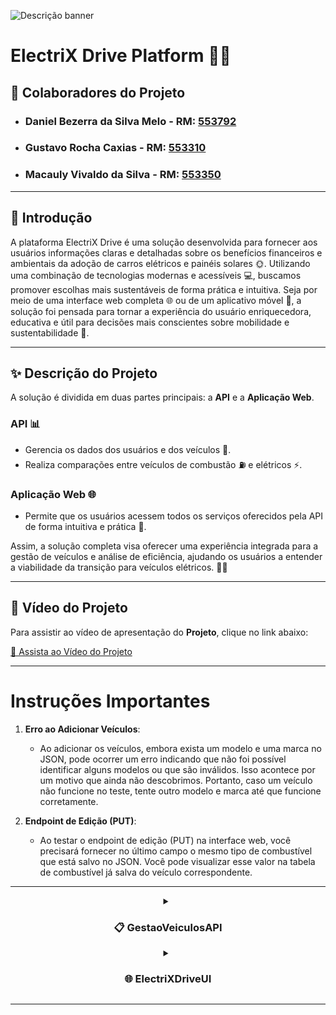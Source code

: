 ![Descrição banner](https://github.com/user-attachments/assets/fd23aae5-3758-4cd8-9b38-4abbf9e8b845)

# **ElectriX Drive Platform** 🚗💡

## 👥 Colaboradores do Projeto

- ### **Daniel Bezerra da Silva Melo** - **RM:** [553792](#)
- ### **Gustavo Rocha Caxias** - **RM:** [553310](#)
- ### **Macauly Vivaldo da Silva** - **RM:** [553350](#)

---

## 📄 **Introdução**

A plataforma ElectriX Drive é uma solução desenvolvida para fornecer aos usuários informações claras e detalhadas sobre os benefícios financeiros e ambientais da adoção de carros elétricos e painéis solares 🌞. Utilizando uma combinação de tecnologias modernas e acessíveis 💻, buscamos promover escolhas mais sustentáveis de forma prática e intuitiva. Seja por meio de uma interface web completa 🌐 ou de um aplicativo móvel 📱, a solução foi pensada para tornar a experiência do usuário enriquecedora, educativa e útil para decisões mais conscientes sobre mobilidade e sustentabilidade 🌱.

---

## ✨ **Descrição do Projeto**

A solução é dividida em duas partes principais: a **API** e a **Aplicação Web**.

### API 📊
- Gerencia os dados dos usuários e dos veículos 🚗.
- Realiza comparações entre veículos de combustão ⛽ e elétricos ⚡.

### Aplicação Web 🌐
- Permite que os usuários acessem todos os serviços oferecidos pela API de forma intuitiva e prática 📱.

Assim, a solução completa visa oferecer uma experiência integrada para a gestão de veículos e análise de eficiência, ajudando os usuários a entender a viabilidade da transição para veículos elétricos. 🚗💡

---

## 🎥 Vídeo do Projeto

Para assistir ao vídeo de apresentação do **Projeto**, clique no link abaixo:

[🔗 Assista ao Vídeo do Projeto](URL_DO_VIDEO_AQUI)

---

# Instruções Importantes

1. **Erro ao Adicionar Veículos**: 
   - Ao adicionar os veículos, embora exista um modelo e uma marca no JSON, pode ocorrer um erro indicando que não foi possível identificar alguns modelos ou que são inválidos. Isso acontece por um motivo que ainda não descobrimos. Portanto, caso um veículo não funcione no teste, tente outro modelo e marca até que funcione corretamente.

2. **Endpoint de Edição (PUT)**: 
   - Ao testar o endpoint de edição (PUT) na interface web, você precisará fornecer no último campo o mesmo tipo de combustível que está salvo no JSON. Você pode visualizar esse valor na tabela de combustível já salva do veículo correspondente.

---

 <details>
  <summary align="center"><h3>📋 GestaoVeiculosAPI</h3></summary>
  <p>

---

### 📋 GestaoVeiculosAPI

A API ajuda a gerenciar usuários e seus veículos, permitindo comparar a eficiência entre diferentes tipos de veículos. Isso oferece uma visão clara das vantagens de cada tipo de veículo. A solução foi criada para fornecer insights práticos que facilitam a transição para veículos elétricos e tornam a gestão dos dados mais eficiente.

### 🚀 Funcionamento da API

A API Gestão de Veículos foi construída utilizando a plataforma ASP.NET Core e Entity Framework Core para manipulação de dados. Ela fornece funcionalidades como:

- Relacionar usuários com seus veículos e preferências de comparação. 🚘👥
- Cadastrar e atualizar veículos de combustão e veículos elétricos. 🔄
- Realizar comparações de eficiência entre veículos, retornando insights claros sobre qual deles é mais vantajoso em termos de consumo, ajudando os usuários na tomada de decisão sobre a transição para veículos elétricos. ⚡🔋

---

## 📑 Estrutura Geral das Camadas

A API foi dividida de forma modular, com responsabilidades claramente separadas para garantir escalabilidade e fácil manutenção. Abaixo está uma breve descrição de cada parte do projeto:

### 🗂️ Estrutura das Camadas

#### 📂 Controllers (Camada de Controle):

- 🔑 **AuthController.cs**: Controla a autenticação dos usuários e a geração de tokens JWT para segurança da API.
- 📊 **ComparacaoEficienciaApiController.cs**: Responsável pela comparação entre veículos elétricos e de combustão. Calcula a eficiência e fornece análises detalhadas.
- 👤 **UsuarioApiController.cs**: Gerencia ações relacionadas aos usuários, como cadastro, edição e exclusão.
- ⛽ **VeiculoCombustaoApiController.cs**: Gerencia o CRUD (Create, Read, Update, Delete) dos veículos de combustão.
- ⚡ **VeiculoEletricoApiController.cs**: Gerencia o CRUD dos veículos elétricos.
- 🚙 **VeiculoDisponiveisApiController.cs**: Fornece informações sobre os veículos disponíveis, tanto de combustão quanto elétricos, a partir de dados pré-definidos para comparação.

#### 🗃️ Data (Dados):

- 📄 **ApplicationDbContext.cs**: Define o contexto do banco de dados utilizado pelo Entity Framework Core, incluindo as tabelas e seus relacionamentos.
- 📁 **veiculos_eletricos_validacao.json**, **veiculos_combustao_validacao.json**, etc.: Arquivos JSON usados para validação de veículos disponíveis e suas especificações.

#### 📦 DTOs (Data Transfer Objects):

- 🔄 **ComparacaoEficiencia**: Conjunto de DTOs utilizados para organizar e transferir dados das comparações, como:
  - 📊 **ComparacaoDTO.cs**: Definição dos dados a serem comparados.
  - 📝 **ExplicacaoDTO.cs**: Fornece uma descrição detalhada do resultado da comparação para tornar mais claro ao usuário final.
  - 📈 **ResultadoComparacaoDTO.cs**: Exibe o resultado final da comparação de eficiência.
- ✉️ **Request**: DTOs utilizados para receber os dados enviados à API:
  - 🔐 **LoginRequestDTO.cs**: Dados de login do usuário, como e-mail e senha.
  - 👤 **UsuarioRequestDTO.cs**, ⛽ **VeiculoCombustaoRequestDTO.cs**, ⚡ **VeiculoEletricoRequestDTO.cs**: Dados necessários para cadastrar ou atualizar entidades.
- 📤 **Response**: DTOs utilizados para devolver os dados de resposta ao cliente:
  - 👤 **UsuarioResponseDTO.cs**, ⛽ **VeiculoCombustaoResponseDTO.cs**, ⚡ **VeiculoEletricoResponseDTO.cs**: Estruturas que controlam quais informações serão devolvidas ao cliente em cada resposta.

#### 🛡️ Filters (Filtros):

- 🔑 **ApiKeyAuthAttribute.cs**: Define o filtro de autenticação por chave de API.

#### ⚙️ Middleware:

- 🚨 **ExceptionMiddleware.cs**: Middleware para tratamento de exceções não tratadas, garantindo respostas padronizadas e seguras.

#### 🗄️ Repositories (Repositórios):

Define as operações de acesso ao banco de dados para as entidades 👤 **Usuario**, ⛽ **VeiculoCombustao**, e ⚡ **VeiculoEletrico**, incluindo a interface que define o contrato (Interfaces) e a implementação real.

#### 🛠️ Services:

- ⚡ **VeiculoService.cs**: Implementa lógicas mais complexas envolvendo veículos, como validação de modelo e cálculo de eficiência.

---

## 📈 Estrutura de Dados

A API utiliza o banco de dados Oracle para armazenar informações sobre 👤 **usuários** e 🚗 **veículos**. Abaixo estão descritas as tabelas principais e seus atributos:

### 👤 Usuarios:

- 🆔 **ID_Usuario**: Identificador único (chave primária).
- 📛 **Nome**: Nome completo do usuário.
- 📧 **Email**: Endereço de e-mail do usuário.
- 🔒 **Senha**: Senha para autenticação.

### ⛽ VeiculosCombustao:

- 🆔 **ID_Veiculo_Combustao**: Identificador único.
- 👤 **ID_Usuario**: Referência ao proprietário (usuário).
- 🚘 **Modelo**: Modelo do veículo.
- 🏢 **Marca**: Marca do veículo.
- 📅 **Ano**: Ano de fabricação.
- 🛣️ **Quilometragem_Mensal**: Quilometragem mensal percorrida.
- ⛽ **Consumo_Medio**: Consumo médio em km/l.
- ⛽ **Autonomia_Tanque**: Autonomia do tanque em km.

### ⚡ VeiculosEletricos:

- 🆔 **ID_Veiculo_Eletrico**: Identificador único.
- 👤 **ID_Usuario**: Referência ao proprietário (usuário).
- 🚘 **Modelo**: Modelo do veículo.
- 🏢 **Marca**: Marca do veículo.
- 📅 **Ano**: Ano de fabricação.
- 🔋 **Consumo_Medio**: Consumo médio em kWh/100km.
- 🔋 **Autonomia**: Autonomia em km por carga.

---

## 📏 Conclusão

A API de Gestão de Veículos foi desenvolvida com um design modular, extensível e é totalmente documentada com Swagger. Isso garante fácil manutenção e uma integração intuitiva. A separação clara entre as camadas torna o sistema fácil de entender e evoluir, seja com novas funcionalidades ou integrações.

Além disso, a documentação bem estruturada facilita o uso, a integração e o desenvolvimento de interfaces que utilizam essa API, proporcionando um processo mais simples e eficiente para todos os usuários.

---

  </p>
</details>

 <details>
  <summary align="center"><h3>🌐 ElectriXDriveUI</h3></summary>
  <p>

  ---

# 🚗 Documentação da Camada Web - ElectriXDriveUI

## 📄 Descrição Inicial

A camada web do projeto **ElectriXDriveUI** é responsável pela interface visual do sistema, permitindo que os usuários interajam com as funcionalidades da API de gestão de veículos. Esta camada utiliza o padrão MVC (Model-View-Controller) para organizar o código, facilitando a manutenção e a expansão do sistema. A camada web comunica-se diretamente com a API para realizar operações CRUD (Create, Read, Update, Delete) sobre 🚘 veículos de combustão e ⚡ veículos elétricos, além de realizar comparações de eficiência entre esses tipos de veículos.

## 📂 Estrutura dos Arquivos da Camada Web

Abaixo está a descrição dos principais arquivos e pastas do projeto, organizada para facilitar o entendimento da função de cada um dentro do contexto da camada web.

### 🧭 Controllers

- **🔄 ComparacaoController.cs**: Responsável por lidar com as requisições relacionadas à comparação de eficiência entre veículos de combustão e elétricos. Coordena a chamada à API de comparação e direciona os resultados para a view correta.
- **🏠 HomeController.cs**: Gerencia as requisições relacionadas à página inicial da aplicação, como o acesso à página principal e às rotas de privacidade.
- **🔑 LoginController.cs**: Realiza a autenticação do usuário, permitindo o login e redirecionando o usuário para a tela de introdução após o sucesso na autenticação.
- **🛠️ VeiculoCombustaoController.cs**: Gerencia as operações de CRUD relacionadas aos veículos de combustão. Realiza a integração com a API para adicionar, editar, listar e remover veículos de combustão.
- **⚡ VeiculoEletricoController.cs**: Responsável pelas operações CRUD para os veículos elétricos. Realiza chamadas à API para criar, listar, editar e deletar veículos elétricos.

### 📊 Data

#### 🗂️ Repositories/Implementations

- **👤 UsuarioRepository.cs**: Implementação do repositório para realizar as operações necessárias com os dados do usuário, como acesso e manipulação de informações.
- **🛠️ VeiculoCombustaoRepository.cs**: Gerencia o acesso aos dados dos veículos de combustão, incluindo métodos para obtenção, criação e exclusão.
- **⚡ VeiculoEletricoRepository.cs**: Implementação dos métodos para interação com os dados dos veículos elétricos.

#### 🔌 Repositories/Interfaces

Contém as interfaces de cada repositório (e.g., **IUsuarioRepository**, **IVeiculoCombustaoRepository**, **IVeiculoEletricoRepository**), que definem os contratos para implementação das operações de acesso aos dados.

### 📦 DTOs (Data Transfer Objects)

- **👤 UsuarioResponseDTO.cs**: Contém a definição do DTO usado para representar as respostas dos dados de usuário da API, garantindo a transferência de informações de forma organizada.
- **🛠️ VeiculoCombustaoResponseDTO.cs**: DTO que define a estrutura dos dados retornados pela API sobre veículos de combustão.
- **⚡ VeiculoEletricoResponseDTO.cs**: Define a estrutura dos dados retornados pela API sobre veículos elétricos.

### 📐 Models

- **❗ ErrorViewModel.cs**: Model utilizado para gerenciar os erros que possam ocorrer durante a execução das requisições do sistema, armazenando o identificador do erro e a mensagem correspondente.

### 📊 ViewModels

- **🔑 LoginViewModel.cs**: Contém a estrutura necessária para a autenticação do usuário, como campos de e-mail e senha.
- **🛠️ VeiculoCombustaoViewModel.cs**: Define os dados necessários para realizar operações com veículos de combustão na interface do usuário.
- **⚡ VeiculoEletricoViewModel.cs**: Define os dados utilizados para manipulação de veículos elétricos na camada de interface.

### 👁️ Views

#### 🔄 Comparacao

- **📄 Index.cshtml**: View responsável por exibir o formulário de comparação entre um veículo de combustão e um veículo elétrico. Apresenta os campos necessários para realização da comparação e mostra o resultado.

#### 🏠 Home

- **📄 Index.cshtml**: Exibe a página inicial do sistema, apresentando uma introdução sobre o ElectriX Drive e direcionando o usuário às funcionalidades.
- **🔒 Privacy.cshtml**: Página de política de privacidade.

#### 🔑 Login

- **📄 Index.cshtml**: View de login que coleta informações como e-mail e senha do usuário, permitindo o acesso ao sistema.

#### 🛠️ VeiculoCombustao

- **📝 Create.cshtml**: Formulário para criação de um novo veículo de combustão.
- **✏️ Edit.cshtml**: Formulário para edição de um veículo de combustão existente.
- **📋 Index.cshtml**: Lista todos os veículos de combustão do usuário, exibindo os dados cadastrados e permitindo as ações de edição e exclusão.

#### ⚡ VeiculoEletrico

- **📝 Create.cshtml**: Formulário para criação de um novo veículo elétrico.
- **✏️ Edit.cshtml**: Formulário para edição de um veículo elétrico existente.
- **📋 Index.cshtml**: Exibe a lista de veículos elétricos cadastrados e permite a realização de operações CRUD.

### 🚀 Program.cs

Arquivo principal para configurar o pipeline de execução do **ASP.NET Core**. Ele define os serviços usados pela aplicação, como Swagger para documentação, 📜 CORS para permissões de acesso e injeção de dependências para os repositórios.

## 🏁 Conclusão

A camada web do **ElectriXDriveUI** é responsável pela interface visual do sistema, proporcionando uma experiência de usuário intuitiva e integrando diretamente com a API. Com uma organização clara em **🧭 Controllers**, **👁️ Views**, **🗂️ Repositories**, e **📊 ViewModels**, ela facilita a realização de operações CRUD e permite uma comparação detalhada entre veículos de combustão e elétricos. Esta camada está devidamente estruturada para suportar o desenvolvimento futuro e possibilitar um alto grau de manutenção e expansão.
    </p>
</details>

---
